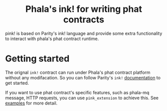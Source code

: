 <h1 align="center">
    Phala's ink! for writing phat contracts
</h1>

pink! is based on Parity's ink! language and provide some extra functionality to interact with phala's phat contract runtime.

# Getting started

The orignal `ink!` contract can run under Phala's phat contract platform without any modifacation. So you can follow Parity's `ink!` [documentation](https://paritytech.github.io/ink-docs/) to get started.

If you want to use phat contract's specific features, such as phala-mq message, HTTP requests, you can use `pink_extension` to achieve this. See [examples](https://github.com/Phala-Network/phala-blockchain/tree/master/crates/pink/examples) for more detail.
